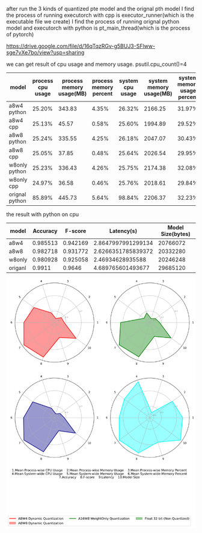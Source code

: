 after run the 3 kinds of quantized pte model and the orignal pth model
I find the process of running executorch with cpp is executor_runner(which is the executable file we create)
I find the process of running orignal python model and executorch with python  is pt_main_thread(which is the process of pytorch)


https://drive.google.com/file/d/16qTqzRGv-g5BUJ3-SFlww-sge7vXe7bo/view?usp=sharing


we can get result of cpu usage and memory usage.      psutil.cpu_count()=4

| model          | process cpu usage | process memory usage(MB) | process memory percent | system cpu usage | system memory usage(MB) | system memory usage percent |
| -------------- | ----------------- | ------------------------ | ---------------------- | ---------------- | ----------------------- | --------------------------- |
| a8w4 python    | 25.20%            | 343.83                   | 4.35%                  | 26.32%           | 2166.25                 | 31.97%                      |
| a8w4  cpp      | 25.13%            | 45.57                    | 0.58%                  | 25.60%           | 1994.89                 | 29.52%                      |
| a8w8 python    | 25.24%            | 335.55                   | 4.25%                  | 26.18%           | 2047.07                 | 30.43%                      |
| a8w8 cpp       | 25.05%            | 37.85                    | 0.48%                  | 25.64%           | 2026.54                 | 29.95%                      |
| w8only python  | 25.23%            | 336.43                   | 4.26%                  | 25.75%           | 2174.38                 | 32.08%                      |
| w8only cpp     | 24.97%            | 36.58                    | 0.46%                  | 25.76%           | 2018.61                 | 29.84%                      |
| orignal python | 85.89%            | 445.73                   | 5.64%                  | 98.84%           | 2206.37                 | 32.23%                      |



the result with python on cpu

| model   | Accuracy | F-score  | Latency(s)         | Model Size(bytes) |
| ------- | -------- | -------- | ------------------ | ----------------- |
| a8w4    | 0.985513 | 0.942169 | 2.8647997991299134 | 20766072          |
| a8w8    | 0.982718 | 0.931772 | 2.6266351785839372 | 20332280          |
| w8only  | 0.980928 | 0.925058 | 2.46934628935588   | 20246248          |
| origanl | 0.9911   | 0.9646   | 4.689765601493677  | 29685120          |

![the radar chart](./Radar_chart.png)

